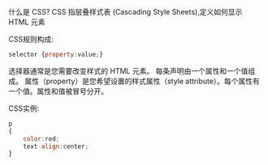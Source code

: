 什么是 CSS?
CSS 指层叠样式表 (Cascading Style Sheets),定义如何显示 HTML 元素


CSS规则构成:
```jsx
selector {property:value;}
```
选择器通常是您需要改变样式的 HTML 元素。
每条声明由一个属性和一个值组成。
属性（property）是您希望设置的样式属性（style attribute）。每个属性有一个值。属性和值被冒号分开。

CSS实例:
```jsx
p 
{
    color:red;
    text-align:center;
}
```